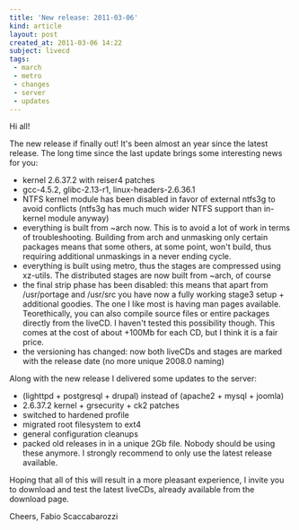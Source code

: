 ```yaml
---
title: 'New release: 2011-03-06'
kind: article
layout: post
created_at: 2011-03-06 14:22
subject: livecd
tags:
 - march
 - metro
 - changes
 - server
 - updates
---
```

Hi all\!

The new release if finally out\! It\'s been almost an year since the latest release\.
The long time since the last update brings some interesting news for you\:

* kernel 2\.6\.37\.2 with reiser4 patches
* gcc\-4\.5\.2, glibc\-2\.13\-r1, linux\-headers\-2\.6\.36\.1
* NTFS kernel module has been disabled in favor of external ntfs3g to avoid conflicts \(ntfs3g has much much wider NTFS support than in\-kernel module anyway\)
* everything is built from ~arch now\. This is to avoid a lot of work in terms of troubleshooting\. Building from arch and unmasking only certain packages means that some others, at some point, won\'t build, thus requiring additional unmaskings in a never ending cycle\.
* everything is built using metro, thus the stages are compressed using xz\-utils\. The distributed stages are now built from ~arch, of course
* the final strip phase has been disabled\: this means that apart from /usr/portage and /usr/src you have now a fully working stage3 setup \+  additional goodies\. The one I like most is having man pages available\. Teorethically, you can also compile source files or entire packages directly from the liveCD\. I haven\'t tested this possibility though\. This comes at the cost of about \+100Mb for each CD, but I think it is a fair price\.
* the versioning has changed\: now both liveCDs and stages are marked with the release date \(no more unique 2008\.0 naming\)



Along with the new release I delivered some updates to the server\:

* \(lighttpd \+ postgresql \+ drupal\) instead of \(apache2 \+ mysql \+ joomla\)
* 2\.6\.37\.2 kernel \+ grsecurity \+ ck2 patches
* switched to hardened profile
* migrated root filesystem to ext4
* general configuration cleanups
* packed old releases in in a unique 2Gb file\. Nobody should be using these anymore\. I strongly recommend to only use the latest release available\.

Hoping that all of this will result in a more pleasant experience, I invite you to download and test the latest liveCDs, already available from the download page\.

Cheers,
Fabio Scaccabarozzi

